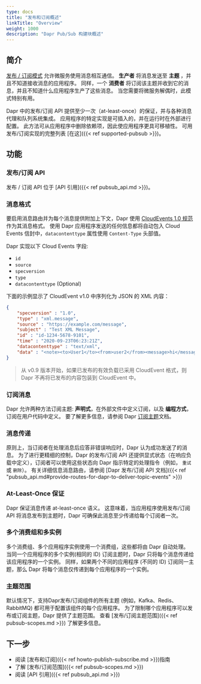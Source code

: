 ```yaml
---
type: docs
title: "发布和订阅概述"
linkTitle: "Overview"
weight: 1000
description: "Dapr Pub/Sub 构建块概述"
---
```


## 简介

[发布 / 订阅模式](https://en.wikipedia.org/wiki/Publish%E2%80%93subscribe_pattern) 允许微服务使用消息相互通信。 **生产者** 将消息发送至 **主题** ，并且不知道接收消息的应用程序。 同样，一个 **消费者** 将订阅该主题并收到它的消息，并且不知道什么应用程序生产了这些消息。 当您需要将微服务解偶时，此模式特别有用。

Dapr 中的发布/订阅 API 提供至少一次（at-least-once）的保证，并与各种消息代理和队列系统集成。 应用程序的特定实现是可插入的，并在运行时在外部进行配置。 此方法可从应用程序中删除依赖项，因此使应用程序更具可移植性。 可用发布/订阅实现的完整列表 [在这]({{< ref supported-pubsub >}})。

## 功能

### 发布/订阅 API

发布 / 订阅 API 位于 [API 引用]({{< ref pubsub_api.md >}})。

### 消息格式

要启用消息路由并为每个消息提供附加上下文，Dapr 使用 [ CloudEvents 1.0 规范](https://github.com/cloudevents/spec/tree/v1.0) 作为其消息格式。 使用 Dapr 应用程序发送的任何信息都将自动包入 Cloud Events 信封中，` datacontenttype ` 属性使用 `Content-Type` 头部值。

Dapr 实现以下 Cloud Events 字段:

* `id`
* `source`
* `specversion`
* `type`
* `datacontenttype` (Optional)

下面的示例显示了 CloudEvent v1.0 中序列化为 JSON 的 XML 内容：

```json
{
    "specversion" : "1.0",
    "type" : "xml.message",
    "source" : "https://example.com/message",
    "subject" : "Test XML Message",
    "id" : "id-1234-5678-9101",
    "time" : "2020-09-23T06:23:21Z",
    "datacontenttype" : "text/xml",
    "data" : "<note><to>User1</to><from>user2</from><message>hi</message></note>"
}
```

> 从 v0.9 版本开始，如果已发布的有效负载已采用 CloudEvent 格式，则 Dapr 不再将已发布的内容包装到 CloudEvent 中。

### 订阅消息

Dapr 允许两种方法订阅主题: **声明式**，在外部文件中定义订阅，以及 **编程方式**，订阅在用户代码中定义。 要了解更多信息，请参阅 Dapr [订阅主题](https://docs.dapr.io/developing-applications/building-blocks/pubsub/howto-publish-subscribe/#step-2-subscribe-to-topics)文档。

### 消息传递

原则上，当订阅者在处理消息后应答非错误响应时，Dapr 认为成功发送了的消息。 为了进行更精细的控制，Dapr 的发布/订阅 API 还提供显式状态（在响应负载中定义），订阅者可以使用这些状态向 Dapr 指示特定的处理指令（例如， `重试` 或 `删除`）。 有关详细信息消息路由，请参阅 \[Dapr 发布/订阅 API 文档\]({{< ref "pubsub_api.md#provide-routes-for-dapr-to-deliver-topic-events" >}})

### At-Least-Once 保证

Dapr 保证消息传递 at-least-once 语义。 这意味着，当应用程序使用发布/订阅 API 将消息发布到主题时，Dapr 可确保此消息至少传递给每个订阅者一次。

### 多个消费组和多实例

多个消费组、多个应用程序实例使用一个消费组，这些都将由 Dapr 自动处理。 当同一个应用程序的多个实例(相同的 ID) 订阅主题时，Dapr 只将每个消息传递给该应用程序的一个实例。 同样，如果两个不同的应用程序 (不同的 ID) 订阅同一主题，那么 Dapr 将每个消息仅传递到每个应用程序的一个实例。

### 主题范围

默认情况下，支持Dapr发布/订阅组件的所有主题 (例如，Kafka、Redis、RabbitMQ) 都可用于配置该组件的每个应用程序。 为了限制哪个应用程序可以发布或订阅主题，Dapr 提供了主题范围。 查看 [发布/订阅主题范围]({{< ref pubsub-scopes.md >}}) 了解更多信息。

## 下一步

- 阅读 [发布和订阅]({{< ref howto-publish-subscribe.md >}})指南
- 了解 [发布/订阅范围]({{< ref pubsub-scopes.md >}})
- 阅读 [API 引用]({{< ref pubsub_api.md >}})
